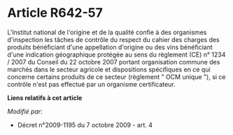 # Article R642-57

L'Institut national de l'origine et de la qualité confie à des organismes d'inspection les tâches de contrôle du respect du
cahier des charges des produits bénéficiant d'une appellation d'origine ou des vins bénéficiant d'une indication géographique
protégée au sens du règlement (CE) n° 1234 / 2007 du Conseil du 22 octobre 2007 portant organisation commune des marchés dans
le secteur agricole et dispositions spécifiques en ce qui concerne certains produits de ce secteur (règlement " OCM unique
"), si ce contrôle n'est pas effectué par un organisme certificateur.

**Liens relatifs à cet article**

_Modifié par_:

  - Décret n°2009-1195 du 7 octobre 2009 - art. 4
